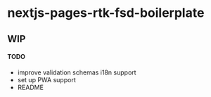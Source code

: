 # nextjs-pages-rtk-fsd-boilerplate
## WIP

#### TODO
- improve validation schemas i18n support
- set up PWA support
- README
